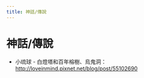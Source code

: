```yaml
---
title: 神話/傳說
---
```


# 神話/傳說

* 小琉球 - 白燈塔和百年榕樹、烏鬼洞： <http://loveinmind.pixnet.net/blog/post/55102690>
